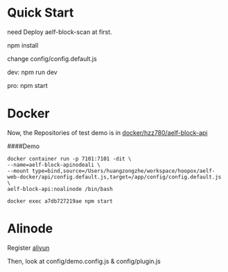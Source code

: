 # Quick Start
need Deploy aelf-block-scan at first.

npm install

change config/config.default.js

dev: npm run dev

pro: npm start

# Docker

Now, the Repositories of test demo is in [docker/hzz780/aelf-block-api](https://cloud.docker.com/swarm/hzz780/repository/docker/hzz780/aelf-block-api/general)

####Demo

```
docker container run -p 7101:7101 -dit \
--name=aelf-block-apinodeali \
--mount type=bind,source=/Users/huangzongzhe/workspace/hoopox/aelf-web-docker/api/config.default.js,target=/app/config/config.default.js \
aelf-block-api:noalinode /bin/bash

docker exec a7db727219ae npm start
```

# Alinode

Register [aliyun](https://www.aliyun.com/product/nodejs)

Then, look at config/demo.config.js & config/plugin.js

